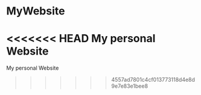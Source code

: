 # MyWebsite
<<<<<<< HEAD
My personal Website
=======
My personal Website
>>>>>>> 4557ad7801c4cf013773118d4e8d9e7e83e1bee8
